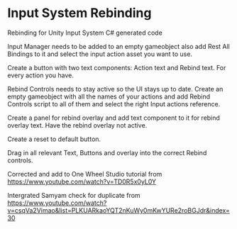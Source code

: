 # Input System Rebinding
Rebinding for Unity Input System C# generated code

Input Manager needs to be added to an empty gameobject also add Rest All Bindings to it and 
select the input action asset you want to use.

Create a button with two text components: Action text and Rebind text. For every action you have.

Rebind Controls needs to stay active so the UI stays up to date. Create an empty gameobject with
all the names of your actions and add Rebind Controls script to all of them and select the right 
Input actions reference.

Create a panel for rebind overlay and add text component to it for rebind overlay text.
Have the rebind overlay not active.

Create a reset to default button.

Drag in all relevant Text, Buttons and overlay into the correct Rebind controls.

Corrected and add to One Wheel Studio tutorial from https://www.youtube.com/watch?v=TD0R5x0yL0Y

Intergrated Samyam check for duplicate from https://www.youtube.com/watch?v=csqVa2Vimao&list=PLKUARkaoYQT2nKuWy0mKwYURe2roBGJdr&index=30
